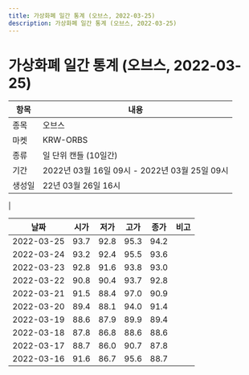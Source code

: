```yaml
---
title: 가상화폐 일간 통계 (오브스, 2022-03-25)
description: 가상화폐 일간 통계 (오브스, 2022-03-25)
---
```


가상화폐 일간 통계 (오브스, 2022-03-25)
===

|항목|내용|
|--|--|
|종목|오브스|
|마켓|KRW-ORBS|
|종류|일 단위 캔들 (10일간)|
|기간|2022년 03월 16일 09시 - 2022년 03월 25일 09시|
|생성일|22년 03월 26일 16시|
|

|날짜|시가|저가|고가|종가|비고|
|--|--|--|--|--|--|
|2022-03-25|93.7|92.8|95.3|94.2|    |
|2022-03-24|93.2|92.4|95.5|93.6|    |
|2022-03-23|92.8|91.6|93.8|93.0|    |
|2022-03-22|90.8|90.4|93.7|92.8|    |
|2022-03-21|91.5|88.4|97.0|90.9|    |
|2022-03-20|89.4|88.1|94.0|91.4|    |
|2022-03-19|88.6|87.9|89.9|89.4|    |
|2022-03-18|87.8|86.8|88.6|88.6|    |
|2022-03-17|88.7|86.0|90.7|87.8|    |
|2022-03-16|91.6|86.7|95.6|88.7|    |
